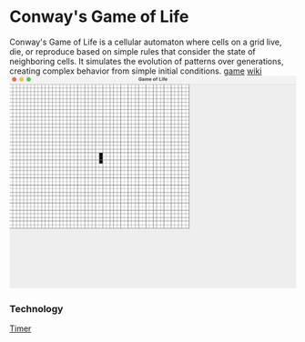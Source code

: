 # Conway's Game of Life

Conway's Game of Life is a cellular automaton where cells on a grid live, die, or reproduce based on simple rules that consider the state of neighboring cells. It simulates the evolution of patterns over generations, creating complex behavior from simple initial conditions.
[game](https://playgameoflife.com/)
[wiki](https://en.wikipedia.org/wiki/Conway%27s_Game_of_Life)
![game](screenshots/game.png)

### Technology 
[Timer](https://www.geeksforgeeks.org/java-util-timer-class-java/)